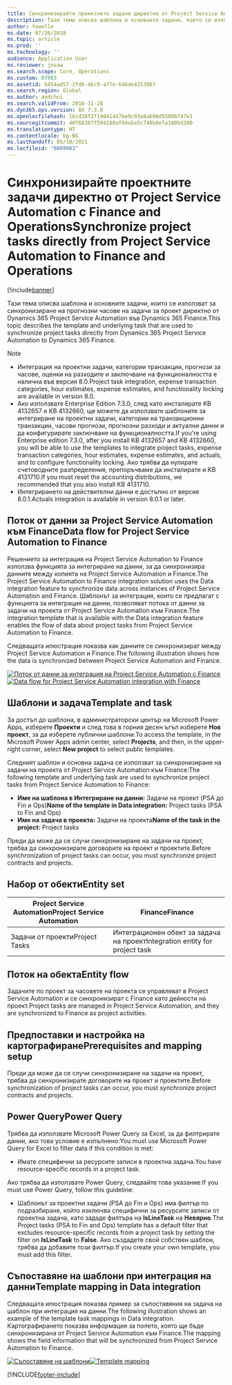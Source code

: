 ```yaml
---
title: Синхронизирайте проектните задачи директно от Project Service Automation с Finance and Operations
description: Тази тема описва шаблона и основните задачи, които се използват за синхронизиране на прогнозни часове на задачи за проект директно от Microsoft Dynamics 365 Project Service Automation във Dynamics 365 Finance.
author: Yowelle
ms.date: 07/20/2018
ms.topic: article
ms.prod: ''
ms.technology: ''
audience: Application User
ms.reviewer: josaw
ms.search.scope: Core, Operations
ms.custom: 87983
ms.assetid: b454ad57-2fd6-46c9-a77e-646de4153067
ms.search.region: Global
ms.author: andchoi
ms.search.validFrom: 2016-11-28
ms.dyn365.ops.version: AX 7.3.0
ms.openlocfilehash: 16cd38f2f190414d7be9c93e8ab90d55006f47e1
ms.sourcegitcommit: 40f68387f594180af64a5e5c748b6efa188bd300
ms.translationtype: HT
ms.contentlocale: bg-BG
ms.lasthandoff: 05/10/2021
ms.locfileid: "6009963"
---
```

# <a name="synchronize-project-tasks-directly-from-project-service-automation-to-finance-and-operations"></a><span data-ttu-id="8fc0e-103">Синхронизирайте проектните задачи директно от Project Service Automation с Finance and Operations</span><span class="sxs-lookup"><span data-stu-id="8fc0e-103">Synchronize project tasks directly from Project Service Automation to Finance and Operations</span></span>

[!include[banner](../includes/banner.md)]

<span data-ttu-id="8fc0e-104">Тази тема описва шаблона и основните задачи, които се използват за синхронизиране на прогнозни часове на задачи за проект директно от Dynamics 365 Project Service Automation във Dynamics 365 Finance.</span><span class="sxs-lookup"><span data-stu-id="8fc0e-104">This topic describes the template and underlying task that are used to synchronize project tasks directly from Dynamics 365 Project Service Automation to Dynamics 365 Finance.</span></span>

> [!NOTE]
> - <span data-ttu-id="8fc0e-105">Интеграция на проектни задачи, категории транзакции, прогнози за часове, оценки на разходите и заключване на функционалността е налична във версия 8.0.</span><span class="sxs-lookup"><span data-stu-id="8fc0e-105">Project task integration, expense transaction categories, hour estimates, expense estimates, and functionality locking are available in version 8.0.</span></span>
> - <span data-ttu-id="8fc0e-106">Ако използвате Enterprise Edition 7.3.0, след като инсталирате KB 4132657 и KB 4132660, ще можете да използвате шаблоните за интегриране на проектни задачи, категории на транзакционни транзакции, часови прогнози, прогнозни разходи и актуални данни и да конфигурирате заключване на функционалността.</span><span class="sxs-lookup"><span data-stu-id="8fc0e-106">If you're using Enterprise edition 7.3.0, after you install KB 4132657 and KB 4132660, you will be able to use the templates to integrate project tasks, expense transaction categories, hour estimates, expense estimates, and actuals, and to configure functionality locking.</span></span> <span data-ttu-id="8fc0e-107">Ако трябва да нулирате счетоводните разпределения, препоръчваме да инсталирате и KB 4131710.</span><span class="sxs-lookup"><span data-stu-id="8fc0e-107">If you must reset the accounting distributions, we recommended that you also install KB 4131710.</span></span>
> - <span data-ttu-id="8fc0e-108">Интегрирането на действителни данни е достъпно от версия 8.0.1.</span><span class="sxs-lookup"><span data-stu-id="8fc0e-108">Actuals integration is available in version 8.0.1 or later.</span></span>

## <a name="data-flow-for-project-service-automation-to-finance"></a><span data-ttu-id="8fc0e-109">Поток от данни за Project Service Automation към Finance</span><span class="sxs-lookup"><span data-stu-id="8fc0e-109">Data flow for Project Service Automation to Finance</span></span>

<span data-ttu-id="8fc0e-110">Решението за интеграция на Project Service Automation to Finance използва функцията за интегриране на данни, за да синхронизира данните между копията на Project Service Automation и Finance.</span><span class="sxs-lookup"><span data-stu-id="8fc0e-110">The Project Service Automation to Finance integration solution uses the Data integration feature to synchronize data across instances of Project Service Automation and Finance.</span></span> <span data-ttu-id="8fc0e-111">Шаблонът за интеграция, които се предлагат с функцията за интеграция на данни, позволяват потока от данни за задачи на проекта от Project Service Automation към Finance.</span><span class="sxs-lookup"><span data-stu-id="8fc0e-111">The integration template that is available with the Data integration feature enables the flow of data about project tasks from Project Service Automation to Finance.</span></span>

<span data-ttu-id="8fc0e-112">Следващата илюстрация показва как данните се синхронизират между Project Service Automation и Finance.</span><span class="sxs-lookup"><span data-stu-id="8fc0e-112">The following illustration shows how the data is synchronized between Project Service Automation and Finance.</span></span>

<span data-ttu-id="8fc0e-113">[![Поток от данни за интеграция на Project Service Automation с Finance](./media/ProjectTasksFlow.png)](./media/ProjectTasksFlow.png)</span><span class="sxs-lookup"><span data-stu-id="8fc0e-113">[![Data flow for Project Service Automation integration with Finance](./media/ProjectTasksFlow.png)](./media/ProjectTasksFlow.png)</span></span>

## <a name="template-and-task"></a><span data-ttu-id="8fc0e-114">Шаблони и задача</span><span class="sxs-lookup"><span data-stu-id="8fc0e-114">Template and task</span></span>

<span data-ttu-id="8fc0e-115">За достъп до шаблона, в администраторски център на Microsoft Power Apps, изберете **Проекти** и след това в горния десен ъгъл изберете **Нов проект**, за да изберете публични шаблони.</span><span class="sxs-lookup"><span data-stu-id="8fc0e-115">To access the template, in the Microsoft Power Apps admin center, select **Projects**, and then, in the upper-right corner, select **New project** to select public templates.</span></span>

<span data-ttu-id="8fc0e-116">Следният шаблон и основна задача се използват за синхронизиране на задачи на проекта от Project Service Automation към Finance:</span><span class="sxs-lookup"><span data-stu-id="8fc0e-116">The following template and underlying task are used to synchronize project tasks from Project Service Automation to Finance:</span></span>

- <span data-ttu-id="8fc0e-117">**Име на шаблона в Интегриране на данни:** Задачи на проект (PSA до Fin и Ops)</span><span class="sxs-lookup"><span data-stu-id="8fc0e-117">**Name of the template in Data integration:** Project tasks (PSA to Fin and Ops)</span></span>
- <span data-ttu-id="8fc0e-118">**Име на задача в проекта:** Задачи на проекта</span><span class="sxs-lookup"><span data-stu-id="8fc0e-118">**Name of the task in the project:** Project tasks</span></span>

<span data-ttu-id="8fc0e-119">Преди да може да се случи синхронизиране на задачи на проект, трябва да синхронизирате договорите на проект и проектите.</span><span class="sxs-lookup"><span data-stu-id="8fc0e-119">Before synchronization of project tasks can occur, you must synchronize project contracts and projects.</span></span>

## <a name="entity-set"></a><span data-ttu-id="8fc0e-120">Набор от обекти</span><span class="sxs-lookup"><span data-stu-id="8fc0e-120">Entity set</span></span>

| <span data-ttu-id="8fc0e-121">Project Service Automation</span><span class="sxs-lookup"><span data-stu-id="8fc0e-121">Project Service Automation</span></span> | <span data-ttu-id="8fc0e-122">Finance</span><span class="sxs-lookup"><span data-stu-id="8fc0e-122">Finance</span></span>                             |
|----------------------------|-------------------------------------|
| <span data-ttu-id="8fc0e-123">Задачи от проекти</span><span class="sxs-lookup"><span data-stu-id="8fc0e-123">Project Tasks</span></span>              | <span data-ttu-id="8fc0e-124">Интеграционен обект за задача на проект</span><span class="sxs-lookup"><span data-stu-id="8fc0e-124">Integration entity for project task</span></span> |

## <a name="entity-flow"></a><span data-ttu-id="8fc0e-125">Поток на обекта</span><span class="sxs-lookup"><span data-stu-id="8fc0e-125">Entity flow</span></span>

<span data-ttu-id="8fc0e-126">Задачите по проект за часовете на проекта се управляват в Project Service Automation и се синхронизират с Finance като дейности на проект.</span><span class="sxs-lookup"><span data-stu-id="8fc0e-126">Project tasks are managed in Project Service Automation, and they are synchronized to Finance as project activities.</span></span>

## <a name="prerequisites-and-mapping-setup"></a><span data-ttu-id="8fc0e-127">Предпоставки и настройка на картографиране</span><span class="sxs-lookup"><span data-stu-id="8fc0e-127">Prerequisites and mapping setup</span></span>

<span data-ttu-id="8fc0e-128">Преди да може да се случи синхронизиране на задачи на проект, трябва да синхронизирате договорите на проект и проектите.</span><span class="sxs-lookup"><span data-stu-id="8fc0e-128">Before synchronization of project tasks can occur, you must synchronize project contracts and projects.</span></span>

## <a name="power-query"></a><span data-ttu-id="8fc0e-129">Power Query</span><span class="sxs-lookup"><span data-stu-id="8fc0e-129">Power Query</span></span>

<span data-ttu-id="8fc0e-130">Трябва да използвате Microsoft Power Query за Excel, за да филтрирате данни, ако това условие е изпълнено:</span><span class="sxs-lookup"><span data-stu-id="8fc0e-130">You must use Microsoft Power Query for Excel to filter data if this condition is met:</span></span>

- <span data-ttu-id="8fc0e-131">Имате специфични за ресурсите записи в проектна задача.</span><span class="sxs-lookup"><span data-stu-id="8fc0e-131">You have resource-specific records in a project task.</span></span>

<span data-ttu-id="8fc0e-132">Ако трябва да използвате Power Query, следвайте това указание:</span><span class="sxs-lookup"><span data-stu-id="8fc0e-132">If you must use Power Query, follow this guideline:</span></span>

- <span data-ttu-id="8fc0e-133">Шаблонът за проектни задачи (PSA до Fin и Ops) има филтър по подразбиране, който изключва специфични за ресурсите записи от проектна задача, като зададе филтъра на **IsLineTask** на **Невярно**.</span><span class="sxs-lookup"><span data-stu-id="8fc0e-133">The Project tasks (PSA to Fin and Ops) template has a default filter that excludes resource-specific records from a project task by setting the filter on **IsLineTask** to **False**.</span></span> <span data-ttu-id="8fc0e-134">Ако създадете свой собствен шаблон, трябва да добавите този филтър.</span><span class="sxs-lookup"><span data-stu-id="8fc0e-134">If you create your own template, you must add this filter.</span></span>

## <a name="template-mapping-in-data-integration"></a><span data-ttu-id="8fc0e-135">Съпоставяне на шаблони при интеграция на данни</span><span class="sxs-lookup"><span data-stu-id="8fc0e-135">Template mapping in Data integration</span></span>

<span data-ttu-id="8fc0e-136">Следващата илюстрация показва пример за съпоставяния на задача на шаблон при интеграция на данни.</span><span class="sxs-lookup"><span data-stu-id="8fc0e-136">The following illustration shows an example of the template task mappings in Data integration.</span></span> <span data-ttu-id="8fc0e-137">Картографирането показва информация за полето, която ще бъде синхронизирана от Project Service Automation към Finance.</span><span class="sxs-lookup"><span data-stu-id="8fc0e-137">The mapping shows the field information that will be synchronized from Project Service Automation to Finance.</span></span>

<span data-ttu-id="8fc0e-138">[![Съпоставяне на шаблони](./media/ProjectTasksMapping.png)](./media/ProjectTasksMapping.png)</span><span class="sxs-lookup"><span data-stu-id="8fc0e-138">[![Template mapping](./media/ProjectTasksMapping.png)](./media/ProjectTasksMapping.png)</span></span>


[!INCLUDE[footer-include](../includes/footer-banner.md)]